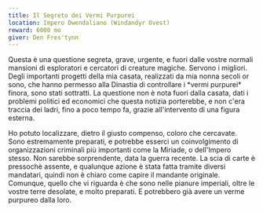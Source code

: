 ```yaml
---
title: Il Segreto dei Vermi Purpurei
location: Impero Dwendaliano (Windandyr Ovest)
reward: 6000 mo
giver: Den Fres'tynn
---
```

<div class="dialogue">
    <div class="icon kynthea"></div>
    <p>Questa è una questione segreta, grave, urgente, e fuori dalle vostre normali mansioni di esploratori e cercatori di creature magiche. Servono i migliori. Degli importanti progetti della mia casata, realizzati da mia nonna secoli or sono, che hanno permesso alla Dinastia di controllare i *vermi purpurei* finora, sono stati sottratti. La questione non è nota fuori dalla casata, dati i problemi politici ed economici che questa notizia porterebbe, e non c'era traccia dei ladri, fino a poco tempo fa, grazie all'intervento di una figura esterna.</p>
</div>
<div class="dialogue">
    <div class="icon damien"></div>
    <p>Ho potuto localizzare, dietro il giusto compenso, coloro che cercavate. Sono estremamente preparati, e potrebbe esserci un coinvolgimento di organizzazioni criminali più importanti come la Miriade, o dell'Impero stesso. Non sarebbe sorprendente, data la guerra recente. La scia di carte è pressochè assente, e qualunque azione è stata fatta tramite diversi mandatari, quindi non è chiaro come capire il mandante originale. Comunque, quello che vi riguarda è che sono nelle pianure imperiali, oltre le vostre terre desolate, e molto preparati. E potrebbero già avere un verme purpureo dalla loro.</p>
</div>

